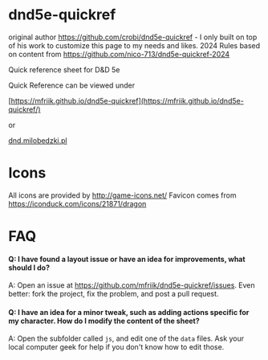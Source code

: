 dnd5e-quickref
==============
original author https://github.com/crobi/dnd5e-quickref - I only built on top of his work to customize this page to my needs and likes.
2024 Rules based on content from https://github.com/nico-713/dnd5e-quickref-2024

Quick reference sheet for D&amp;D 5e

Quick Reference can be viewed under

[https://mfriik.github.io/dnd5e-quickref](https://mfriik.github.io/dnd5e-quickref/)

or

[dnd.milobedzki.pl
](https://dnd.milobedzki.pl/)

Icons
==============

All icons are provided by http://game-icons.net/
Favicon comes from https://iconduck.com/icons/21871/dragon

FAQ
===

#### Q: I have found a layout issue or have an idea for improvements, what should I do? ####
A: Open an issue at https://github.com/mfriik/dnd5e-quickref/issues. Even better: fork the project, fix the problem, and post a pull request.

#### Q: I have an idea for a minor tweak, such as adding actions specific for my character. How do I modify the content of the sheet? ####
A: Open the subfolder called `js`, and edit one of the `data` files. Ask your local computer geek for help if you don't know how to edit those.
